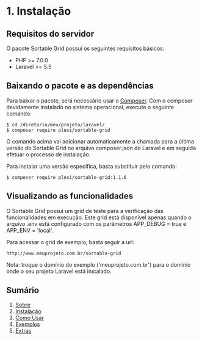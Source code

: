 # 1. Instalação

## Requisitos do servidor

O pacote Sortable Grid possui os seguintes requisitos básicos:

* PHP >= 7.0.0
* Laravel >= 5.5

## Baixando o pacote e as dependências

Para baixar o pacote, será necessário usar o [Composer](http://getcomposer.org/).
Com o composer devidamente instalado no sistema operacional, execute o seguinte comando:

```
$ cd /diretorio/meu/projeto/laravel/
$ composer require plexi/sortable-grid
```

O comando acima vai adicionar automaticamente a chamada para a última versão do Sortable Grid no
arquivo composer.json do Laravel e em seguida efetuar o processo de instalação.

Para instalar uma versão específica, basta substituir pelo comando:

```
$ composer require plexi/sortable-grid:1.1.6
```

## Visualizando as funcionalidades

O Sortable Grid possui um grid de teste para a verificação das funcionalidades em execução. Este grid está disponível apenas quando o arquivo .env está configurado com os parâmetros APP_DEBUG = true e APP_ENV = 'local'.

Para acessar o grid de exemplo, basta seguir a url:

```
http://www.meuprojeto.com.br/sortable-grid
```

Nota: troque o domínio do exemplo ('meuprojeto.com.br') para o domínio onde o seu projeto Laravel está instalado.

## Sumário

1. [Sobre](00-Home.md)
2. [Instalação](01-Installation.md)
3. [Como Usar](02-Usage.md)
4. [Exemplos](03-Examples.md)
5. [Extras](04-Extras.md)
